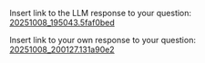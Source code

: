 Insert link to the LLM response to your question:
[20251008_195043.5faf0bed](../../context/design/brainstorming/questioning.md/20251008_195043.5faf0bed.md)

Insert link to your own response to your question:
[20251008_200127.131a90e2](../../context/design/brainstorming/questioning.md/20251008_200127.131a90e2.md)
